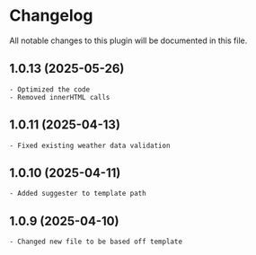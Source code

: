 # Changelog
All notable changes to this plugin will be documented in this file.

## 1.0.13 (2025-05-26)

    - Optimized the code
    - Removed innerHTML calls
    
## 1.0.11 (2025-04-13)

    - Fixed existing weather data validation
    
## 1.0.10 (2025-04-11)

    - Added suggester to template path

## 1.0.9 (2025-04-10)

    - Changed new file to be based off template
